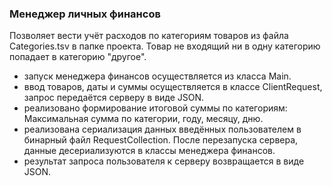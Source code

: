 ### Менеджер личных финансов
Позволяет вести учёт расходов по категориям товаров из файла Categories.tsv в папке проекта. Товар не входящий ни в 
одну категорию попадает в категорию "другое".

- запуск менеджера финансов осуществляется из класса Main.
- ввод товаров, даты и суммы осуществляется в классе ClientRequest, запрос передаётся серверу в виде JSON.
- реализовано формирование итоговой суммы по категориям: Максимальная сумма по категории, году, месяцу, дню.
- реализована сериализация данных введённых пользователем в бинарный файл RequestCollection. После перезапуска
сервера, данные десериализуются в классы менеджера финансов.
- результат запроса пользователя к серверу возвращается в виде JSON. 